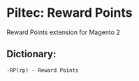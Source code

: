 # Piltec: Reward Points
Reward Points extension for Magento 2

## Dictionary:
    -RP(rp) - Reward Points